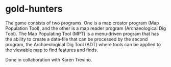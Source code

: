 # gold-hunters
The game consists of two programs. One is a map creator program (Map
Population Tool), and the other is a map reader program (Archaeological
Dig Tool). The Map Populating Tool (MPT) is a menu‐driven program that
has the ability to create a data‐file that can be processed by the
second program, the Archaeological Dig Tool (ADT) where tools can be
applied to the viewable map to find features and finds.

Done in collaboration with Karen Trevino.

